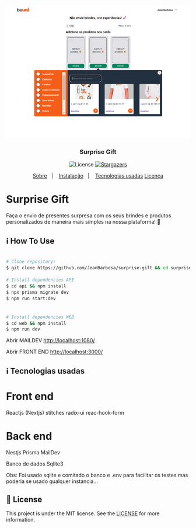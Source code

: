 ![Surprise Gift](screenshots/default.png)

<h3 align="center">
  Surprise Gift
</h3>

<p align="center">

  <img alt="License" src="https://img.shields.io/badge/license-MIT-%2304D361">

  <a target="_blank"  href ="https://github.com/jeanbarbosa/verzel-classroom/stargazers">
    <img alt="Stargazers" src="https://img.shields.io/github/stars/jeanbarbosa/verzel-classroom?style=social">
  </a>
</p>

<p align="center">
  <a target="_blank"  href ="#Classroom">Sobre</a>&nbsp;&nbsp;&nbsp;|&nbsp;&nbsp;&nbsp;
  <a target="_blank"  href ="#information_source-how-to-use">Instalação</a>&nbsp;&nbsp;&nbsp;|&nbsp;&nbsp;&nbsp;
  <a target="_blank"  href ="#tech">Tecnologias usadas</a>
  <a target="_blank"  href ="#memo-license">Licença</a>
</p>

# Surprise Gift

Faça o envio de presentes surpresa com os
seus brindes e produtos personalizados
de maneira mais simples na nossa plataforma! 🧡

## :information_source: How To Use

```bash

# Clone repository:
$ git clone https://github.com/JeanBarbosa/surprise-gift && cd surprise-gift

# Install dependencies API
$ cd api && npm install
$ npx prisma migrate dev
$ npm run start:dev


# Install dependencies WEB
$ cd web && npm install
$ npm run dev

```

Abrir MAILDEV <a href="http://localhost:1080/">http://localhost:1080/</a>

Abrir FRONT END <a href="http://localhost:3000/">http://localhost:3000/</a>

## :information_source: Tecnologias usadas

# Front end

Reactjs (Nextjs)
stitches
radix-ui
reac-hook-form

# Back end

Nestjs
Prisma
MailDev

Banco de dados
Sqlite3

Obs: Foi usado sqlite e comitado o banco e .env para facilitar os testes mas poderia se usado qualquer instancia...

## :memo: License

This project is under the MIT license. See the [LICENSE](https://github.com/jeanbarbosa/verzel-classroom/blob/master/LICENSE) for more information.
